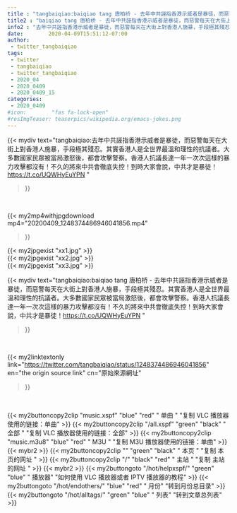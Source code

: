 ```yaml
---
title : "tangbaiqiao:baiqiao tang 唐柏桥 - 去年中共誣指香港示威者是暴徒，而惡警每天在大街上對香港人施暴，手段極其殘忍。其實香港人是全世界最溫和理性的抗議者。大多數國家民眾被當局激怒後，都會攻擊警察。香港人抗議長達一年一次次這樣的暴力攻擊都沒有！不久的將來中共會徹底失控！到時大家會說，中共才是暴徒！https://t.co/UQWHyEuYPN "
title2 : "baiqiao tang 唐柏桥 - 去年中共誣指香港示威者是暴徒，而惡警每天在大街上對香港人施暴，手段極其殘忍。其實香港人是全世界最溫和理性的抗議者。大多數國家民眾被當局激怒後，都會攻擊警察。香港人抗議長達一年一次次這樣的暴力攻擊都沒有！不久的將來中共會徹底失控！到時大家會說，中共才是暴徒！https://t.co/UQWHyEuYPN "
info2 : "去年中共誣指香港示威者是暴徒，而惡警每天在大街上對香港人施暴，手段極其殘忍。其實香港人是全世界最溫和理性的抗議者。大多數國家民眾被當局激怒後，都會攻擊警察。香港人抗議長達一年一次次這樣的暴力攻擊都沒有！不久的將來中共會徹底失控！到時大家會說，中共才是暴徒！https://t.co/UQWHyEuYPN "
date:        2020-04-09T15:51:12-07:00
author:
 - twitter_tangbaiqiao
tags:
 - twitter
 - tangbaiqiao
 - twitter_tangbaiqiao
 - 2020_04
 - 2020_0409
 - 2020_0409_15
categories:
 - 2020_0409
#icon:        "fas fa-lock-open"
#resImgTeaser: teaserpics/wikipedia.org/emacs-jokes.png
---
```


{{< mydiv text="tangbaiqiao:去年中共誣指香港示威者是暴徒，而惡警每天在大街上對香港人施暴，手段極其殘忍。其實香港人是全世界最溫和理性的抗議者。大多數國家民眾被當局激怒後，都會攻擊警察。香港人抗議長達一年一次次這樣的暴力攻擊都沒有！不久的將來中共會徹底失控！到時大家會說，中共才是暴徒！https://t.co/UQWHyEuYPN "
>}}
<br>


{{< my2mp4withjpgdownload mp4="20200409_1248374486946041856.mp4"
>}}

{{< my2jpgexist "xx1.jpg" >}}<br>
{{< my2jpgexist "xx2.jpg" >}}<br>
{{< my2jpgexist "xx3.jpg" >}}<br>



{{< mydiv text="tangbaiqiao:baiqiao tang 唐柏桥 - 去年中共誣指香港示威者是暴徒，而惡警每天在大街上對香港人施暴，手段極其殘忍。其實香港人是全世界最溫和理性的抗議者。大多數國家民眾被當局激怒後，都會攻擊警察。香港人抗議長達一年一次次這樣的暴力攻擊都沒有！不久的將來中共會徹底失控！到時大家會說，中共才是暴徒！https://t.co/UQWHyEuYPN "
>}}
<br>

{{< my2linktextonly link="https://twitter.com/tangbaiqiao/status/1248374486946041856"
en="the origin source link" cn="原始來源網址"
>}}


<br>

{{< my2buttoncopy2clip "music.xspf"        "blue"   "red"    " 单曲 "  "复制 VLC 播放器使用的链接：单曲" >}} {{< my2buttoncopy2clip "/all.xspf"         "green"  "black"  " 全部 "  "复制 VLC 播放器使用的链接：全部" >}} {{< my2buttoncopy2clip "music.m3u8"        "blue"   "red"    " M3U  "    "复制 M3U 播放器使用的链接：单曲" >}} {{< mybr2 >}} {{< my2buttoncopy2clip ""                  "green"  "black"  " 本页 "    "复制 本页的网址 " >}} {{< my2buttoncopy2clip "/"                 "black"  "red"    " 主站 "    "复制 主站的网址 " >}} {{< mybr2 >}} {{< my2buttongoto      "/hot/helpxspf/"    "green"  "blue"   " 播放器" "如何使用 VLC 播放器或者 IPTV 播放器的教程" >}} {{< my2buttongoto      "/hot/endothers/"   "blue"   "red"    " 月份"   "转到月份总目录" >}} {{< my2buttongoto      "/hot/alltags/"     "green"  "blue"   " 列表"   "转到文章总列表" >}} 
